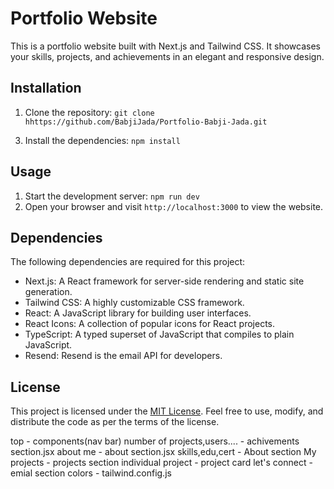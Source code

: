 # Portfolio Website

This is a portfolio website built with Next.js and Tailwind CSS. It showcases your skills, projects, and achievements in an elegant and responsive design.

## Installation

1. Clone the repository: `git clone hhttps://github.com/BabjiJada/Portfolio-Babji-Jada.git`
<!-- 2. Navigate to the project directory: `cd portfolio-website` -->
3. Install the dependencies: `npm install`

## Usage

1. Start the development server: `npm run dev`
2. Open your browser and visit `http://localhost:3000` to view the website.

## Dependencies

The following dependencies are required for this project:

- Next.js: A React framework for server-side rendering and static site generation.
- Tailwind CSS: A highly customizable CSS framework.
- React: A JavaScript library for building user interfaces.
- React Icons: A collection of popular icons for React projects.
- TypeScript: A typed superset of JavaScript that compiles to plain JavaScript.
- Resend: Resend is the email API for developers.

## License

This project is licensed under the [MIT License](https://opensource.org/licenses/MIT). Feel free to use, modify, and distribute the code as per the terms of the license.

top - components(nav bar)
number of projects,users.... - achivements section.jsx
about me - about section.jsx
skills,edu,cert - About section
My projects - projects section
individual project - project card
let's connect - emial section
colors - tailwind.config.js

